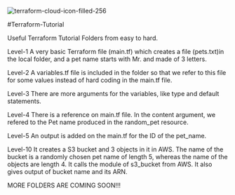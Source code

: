 ![terraform-cloud-icon-filled-256](https://github.com/mtahran/Terraform-Tutorial/assets/126840633/7822797f-72b4-4447-922b-e8c7cddb5908)

#Terraform-Tutorial

Useful Terraform Tutorial Folders from easy to hard.

Level-1
A very basic Terraform file (main.tf) which creates a file (pets.txt)in the local folder, and a pet name starts with Mr. and made of 3 letters.

Level-2
A variables.tf file is included in the folder so that we refer to this file for some values instead of hard coding in the main.tf file.

Level-3
There are more arguments for the variables, like type and default statements.

Level-4
There is a reference on main.tf file. In the content argument, we refered to the Pet name produced in the random_pet resource.

Level-5
An output is added on the main.tf for the ID of the pet_name.


Level-10
It creates a S3 bucket and 3 objects in it in AWS. The name of the bucket is a randomly chosen pet name of length 5, whereas the name of the objects are length 4. It calls the module of s3_bucket from AWS. It also gives output of bucket name and its ARN.

MORE FOLDERS ARE COMING SOON!!! 
